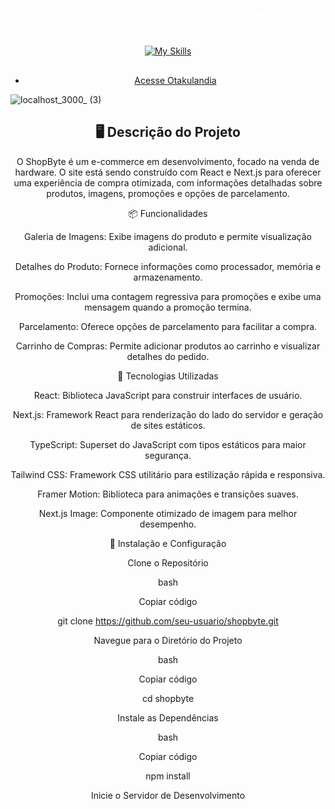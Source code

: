 



<div align="center">

 # <span style="font-size: 24px; font-weight: bold; color: white;">ShopByte - Em Desenvolvimento</span>
 <a href="https://skillicons.dev" target="_blank" rel="noopener noreferrer">
    <img src="https://skillicons.dev/icons?i=react,nextjs,typescript,javascript,tailwind,html,css,git,github,vercel" alt="My Skills" style="margin: 1rem;"/>
  </a>
<br/>

- [Acesse Otakulandia](https://shop-byte.vercel.app)


  

</div>

![localhost_3000_ (3)](https://github.com/user-attachments/assets/78fae8fd-5371-42ac-b120-34b5d9aff517)

<div align="center">


## 🖥️ Descrição do Projeto <br/>


O ShopByte é um e-commerce em desenvolvimento, focado na venda de hardware. O site está sendo construído com React e Next.js para oferecer uma experiência de compra otimizada, com informações detalhadas sobre produtos, imagens, promoções e opções de parcelamento. <br/>


📦 Funcionalidades

Galeria de Imagens: Exibe imagens do produto e permite visualização adicional. <br/>

Detalhes do Produto: Fornece informações como processador, memória e armazenamento. <br/>

Promoções: Inclui uma contagem regressiva para promoções e exibe uma mensagem quando a promoção termina. <br/>

Parcelamento: Oferece opções de parcelamento para facilitar a compra. <br/>
 
Carrinho de Compras: Permite adicionar produtos ao carrinho e visualizar detalhes do pedido. <br/>

🚀 Tecnologias Utilizadas <br/>


React: Biblioteca JavaScript para construir interfaces de usuário. <br/>

Next.js: Framework React para renderização do lado do servidor e geração de sites estáticos. <br/>

TypeScript: Superset do JavaScript com tipos estáticos para maior segurança. <br/>

Tailwind CSS: Framework CSS utilitário para estilização rápida e responsiva. <br/>

Framer Motion: Biblioteca para animações e transições suaves. <br/>

Next.js Image: Componente otimizado de imagem para melhor desempenho. <br/>


🔧 Instalação e Configuração
<br/>

Clone o Repositório <br/>


bash <br/>

Copiar código <br/>

git clone https://github.com/seu-usuario/shopbyte.git <br/>

Navegue para o Diretório do Projeto <br/>


bash <br/>

Copiar código <br/>

cd shopbyte <br/>

Instale as Dependências <br/>


bash <br/>

Copiar código <br/>

npm install <br/>

Inicie o Servidor de Desenvolvimento <br/>



</div>
